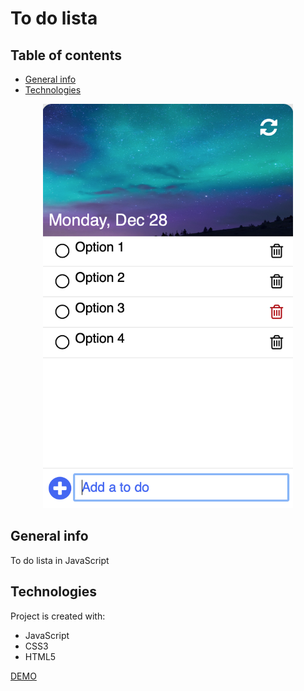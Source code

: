 # To do lista

## Table of contents
* [General info](#general-info)
* [Technologies](#technologies)

<p align="center">
  <img src="./assets/1.png" alt="Demo" width="400" />
</p>


## General info
To do lista in JavaScript

## Technologies
Project is created with:
* JavaScript
* CSS3
* HTML5

[DEMO](https://codeandrepeat.github.io/ToDoList/)